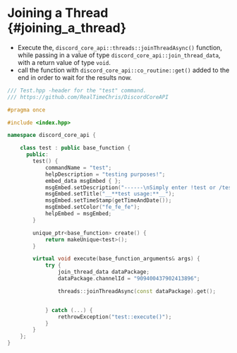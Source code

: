 Joining a Thread {#joining_a_thread}
============
- Execute the, `discord_core_api::threads::joinThreadAsync()` function, while passing in a value of type `discord_core_api::join_thread_data`, with a return value of type `void`.
- call the function with `discord_core_api::co_routine::get()` added to the end in order to wait for the results now.

```cpp
/// Test.hpp -header for the "test" command.
/// https://github.com/RealTimeChris/DiscordCoreAPI

#pragma once

#include <index.hpp>

namespace discord_core_api {

	class test : public base_function {
	  public:
		test() {
			commandName = "test";
			helpDescription = "testing purposes!";
			embed_data msgEmbed { };
			msgEmbed.setDescription("------\nSimply enter !test or /test!\n------");
			msgEmbed.setTitle("__**test usage:**__");
			msgEmbed.setTimeStamp(getTimeAndDate());
			msgEmbed.setColor("fe_fe_fe");
			helpEmbed = msgEmbed;
		}

		unique_ptr<base_function> create() {
			return makeUnique<test>();
		}

		virtual void execute(base_function_arguments& args) {
			try {
				join_thread_data dataPackage;
				dataPackage.channelId = "909400437902413896";

				threads::joinThreadAsync(const dataPackage).get();


			} catch (...) {
				rethrowException("test::execute()");
			}
		}
	};
}
```
